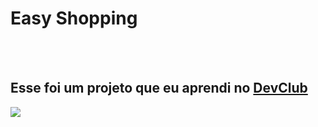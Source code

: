 <h1>Easy Shopping</h1>
<br>
<br>
<h2>Esse foi um projeto que eu aprendi no <a href="https://rodolfomori.com.br/devclub">DevClub</h2>

<img src="https://github.com/nickpaines/easy-shopping/blob/main/assets/desktop.png?raw=true" />
